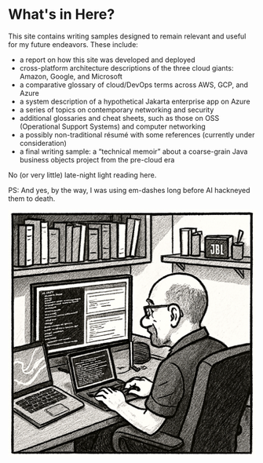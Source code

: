 # What's in Here?

This site contains writing samples designed to remain relevant and useful for my future endeavors. These include:

- a report on how this site was developed and deployed
- cross-platform architecture descriptions of the three cloud giants: Amazon, Google, and Microsoft
- a comparative glossary of cloud/DevOps terms across AWS, GCP, and Azure
- a system description of a hypothetical Jakarta enterprise app on Azure
- a series of topics on contemporary networking and security
- additional glossaries and cheat sheets, such as those on OSS (Operational Support Systems) and computer networking
- a possibly non-traditional résumé with some references (currently under consideration)
- a final writing sample: a “technical memoir” about a coarse-grain Java business objects project from the pre-cloud era

No (or very little) late-night light reading here.

PS: And yes, by the way, I was using em-dashes long before AI hackneyed them to death.

![Illustration - Ler typing away developing this site](img/ler-typing-away.png)
